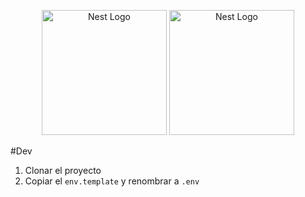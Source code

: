 <p align="center">
  <a href="http://nestjs.com/" target="blank"><img src="https://nestjs.com/img/logo-small.svg" width="200" alt="Nest Logo" /></a>
  <a href="https://graphql.org/" target="blank"><img src="https://graphql.org/img/brand/logos/logo.svg" width="200" alt="Nest Logo" /></a>
</p>

#Dev

1. Clonar el proyecto
2. Copiar el ```env.template``` y renombrar a ```.env```